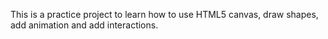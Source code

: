 This is a practice project to learn how to use HTML5 canvas, draw shapes, add animation and add interactions.